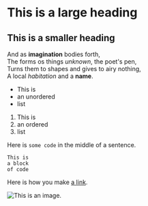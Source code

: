 # This is a large heading

## This is a smaller heading

And as **imagination** bodies forth,  
The forms os things *unknown*, the poet's pen,  
Turns them to shapes and gives to airy nothing,  
A local *habitation* and a **name**.

- This is
- an unordered 
- list

1. This is 
2. an ordered
3. list

Here is `some code` in the middle of a sentence.

```
This is
a block
of code
```

Here is how you make [a link](https://www.wikipedia.org/).

![This is an image.](https://github.com/yihui/xaringan/releases/download/v0.0.2/karl-moustache.jpg)
